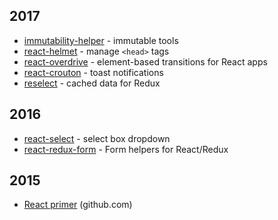 2017
----

* [immutability-helper](https://github.com/kolodny/immutability-helper) - immutable tools
* [react-helmet](https://github.com/nfl/react-helmet) - manage `<head>` tags
* [react-overdrive](https://github.com/berzniz/react-overdrive) - element-based transitions for React apps
* [react-crouton](https://xeodou.github.io/react-crouton/) - toast notifications
* [reselect](https://github.com/reactjs/reselect) - cached data for Redux

2016
----

* [react-select](http://jedwatson.github.io/react-select/) - select box dropdown
* [react-redux-form](http://davidkpiano.github.io/react-redux-form/) - Form helpers for React/Redux

2015
----

* [React primer](https://github.com/mikechau/react-primer-draft) (github.com)
